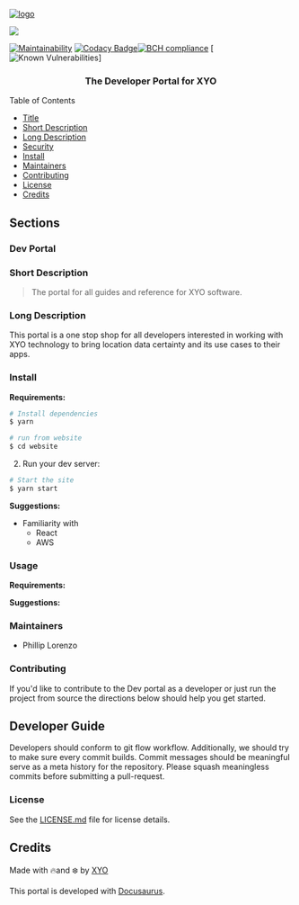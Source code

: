[logo]: https://cdn.xy.company/img/brand/XYO_full_colored.png

[![logo]](https://xyo.network)

![](https://github.com/XYOracleNetwork/app-reference-react/workflows/Build/badge.svg)


[![Maintainability](https://api.codeclimate.com/v1/badges/f3dd4f4d35e1bd9eeabc/maintainability)](https://codeclimate.com/github/XYOracleNetwork/sdk-core-nodejs/maintainability) [![Codacy Badge](https://api.codacy.com/project/badge/Grade/7da23984ca0c4a6f8148d0962374d878)](https://www.codacy.com?utm_source=github.com&amp;utm_medium=referral&amp;utm_content=XYOracleNetwork/web-developer.xyo.network-react&amp;utm_campaign=Badge_Grade)[![BCH compliance](https://bettercodehub.com/edge/badge/XYOracleNetwork/web-developer.xyo.network-react?branch=master&token=bacd296f4c007dc034b24e1066a3ab38a2659421)](https://bettercodehub.com/) [![Known Vulnerabilities](https://snyk.io/test/github/XYOracleNetwork/web-developer.xyo.network-react/badge.svg)]



<h3 align="center">
  The Developer Portal for XYO 
</h3>

Table of Contents

- [Title](#dev-portal)
- [Short Description](#short-description)
- [Long Description](#long-description)
- [Security](#security)
- [Install](#install)
- [Maintainers](#maintainers)
- [Contributing](#contributing)
- [License](#license)
- [Credits](#credits)

## Sections

### Dev Portal

### Short Description

> The portal for all guides and reference for XYO software. 

### Long Description
This portal is a one stop shop for all developers interested in working with XYO technology to bring location data certainty and its use cases to their apps. 

### Install

**Requirements:**
```sh
# Install dependencies
$ yarn
```

```sh
# run from website
$ cd website 
```

2.  Run your dev server:

```sh
# Start the site
$ yarn start
```


**Suggestions:**
- Familiarity with
  - React
  - AWS

### Usage

**Requirements:**

**Suggestions:**

### Maintainers

- Phillip Lorenzo

### Contributing

If you'd like to contribute to the Dev portal as a developer or just run the project from source the directions below should help you get started.

## Developer Guide

Developers should conform to git flow workflow. Additionally, we should try to make sure
every commit builds. Commit messages should be meaningful serve as a meta history for the
repository. Please squash meaningless commits before submitting a pull-request.

### License

See the [LICENSE.md](LICENSE) file for license details.

## Credits

Made with 🔥and ❄️ by [XYO](https://www.xyo.network)

This portal is developed with [Docusaurus](https://docusaurus.io/).


